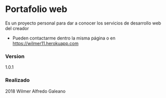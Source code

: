 # Portafolio web

Es un proyecto personal para dar a conocer los servicios de desarrollo web del creador

- Pueden contactarme dentro la misma página o en https://wilmer11.herokuapp.com

### Version

1.0.1

### Realizado 

2018 Wilmer Alfredo Galeano
